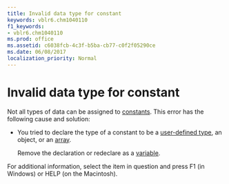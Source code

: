 ```yaml
---
title: Invalid data type for constant
keywords: vblr6.chm1040110
f1_keywords:
- vblr6.chm1040110
ms.prod: office
ms.assetid: c6038fcb-4c3f-b5ba-cb77-c0f2f05290ce
ms.date: 06/08/2017
localization_priority: Normal
---
```



# Invalid data type for constant

Not all types of data can be assigned to [constants](../../Glossary/vbe-glossary.md#constant). This error has the following cause and solution:



- You tried to declare the type of a constant to be a [user-defined type](../../Glossary/vbe-glossary.md#user-defined-type), an object, or an [array](../../Glossary/vbe-glossary.md#array).
    
    Remove the declaration or redeclare as a [variable](../../Glossary/vbe-glossary.md#variable).
    

For additional information, select the item in question and press F1 (in Windows) or HELP (on the Macintosh).

